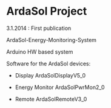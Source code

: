 ArdaSol Project
===============

3.1.2014 : First publication

ArdaSol-Energy-Monitoring-System

Arduino HW based system

Software for the ArdaSol devices:

- Display
  ArdaSolDisplayV5_0
  
- Energy Monitor
  ArdaSolPwrMon2_0
  
- Remote
  ArdaSolRemoteV3_0

